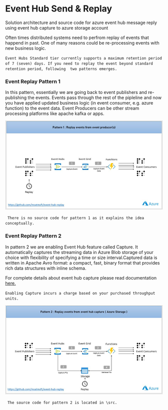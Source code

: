 # Event Hub Send & Replay
Solution architecture and source code for azure event hub message reply using event hub capture to azure storage account

Often times distributed systems need to perfrom replay of events that happend in past. One of many reasons could be re-processing events with new business logic.

`Event Hubs Standard tier currently supports a maximum retention period of 7 (seven) days. If you need to replay the event beyond standard retention period, following  two patterns emerges.`

### Event Replay Pattern 1 

In this pattern, essentially we are going back to event publishers and re-publishing the events. Events pass through the rest of the pipleline and now you have applied updated business logic (in event consumer, e.g. azure function) to the event data. Event Producers can be other stream processing platforms like apache kafka or apps.

![alt text](https://raw.githubusercontent.com/msatmsft/event-hub-replay/master/img/replay_pattern1.JPG)

` There is no source code for pattern 1 as it explains the idea conceptually.`

### Event Replay Pattern 2

In pattern 2 we are enabling Event Hub feature called Capture. It automatically captures the streaming data in Azure Blob storage of your choice with flexibility of specifying a time or size interval.Captured data is written in Apache Avro format: a compact, fast, binary format that provides rich data structures with inline schema.

For complete details about event hub capture please read documentation [here.](https://docs.microsoft.com/en-us/azure/event-hubs/event-hubs-capture-overview)

`Enabling Capture incurs a charge based on your purchased throughput units.`

![alt text](https://raw.githubusercontent.com/msatmsft/event-hub-replay/master/img/replay_pattern2.JPG)

` The source code for pattern 2 is located in \src.`
